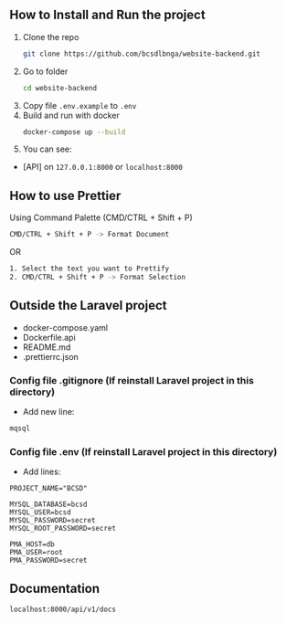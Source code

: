 ## How to Install and Run the project

1. Clone the repo
    ```sh
    git clone https://github.com/bcsdlbnga/website-backend.git
    ```
2. Go to folder
    ```sh
    cd website-backend
    ```
3. Copy file `.env.example` to `.env`
4. Build and run with docker
    ```sh
    docker-compose up --build
    ```
5. You can see:

-   [API] on `127.0.0.1:8000` or `localhost:8000`

## How to use Prettier

Using Command Palette (CMD/CTRL + Shift + P)

```sh
CMD/CTRL + Shift + P -> Format Document
```

OR

```sh
1. Select the text you want to Prettify
2. CMD/CTRL + Shift + P -> Format Selection
```

## Outside the Laravel project

-   docker-compose.yaml
-   Dockerfile.api
-   README.md
-   .prettierrc.json

### Config file .gitignore (If reinstall Laravel project in this directory)

-   Add new line:

```sh
mqsql
```

### Config file .env (If reinstall Laravel project in this directory)

-   Add lines:

```env
PROJECT_NAME="BCSD"

MYSQL_DATABASE=bcsd
MYSQL_USER=bcsd
MYSQL_PASSWORD=secret
MYSQL_ROOT_PASSWORD=secret

PMA_HOST=db
PMA_USER=root
PMA_PASSWORD=secret
```

## Documentation

```
localhost:8000/api/v1/docs
```
